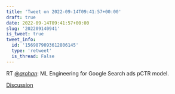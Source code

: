 ```yaml
---
title: 'Tweet on 2022-09-14T09:41:57+00:00'
draft: true
date: 2022-09-14T09:41:57+00:00
slug: '202209140941'
is_tweet: true
tweet_info:
  id: '1569879093612806145'
  type: 'retweet'
  is_thread: False
---
```




RT [@_arohan_](https://x.com/_arohan_): ML Engineering for Google Search ads pCTR model.

[Discussion](https://x.com/sytelus/status/1569879093612806145)
